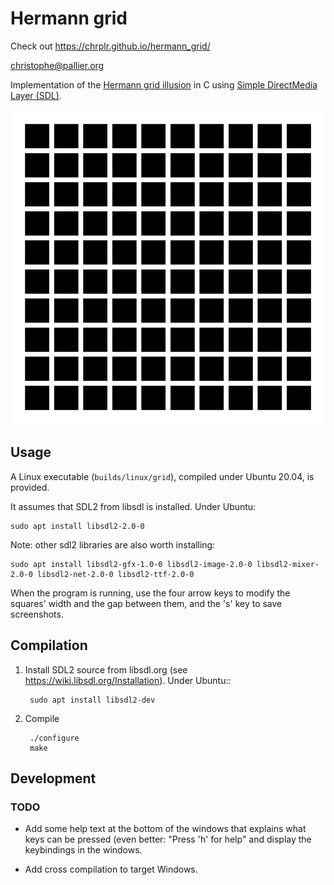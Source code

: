 # Hermann grid

Check out https://chrplr.github.io/hermann_grid/

<christophe@pallier.org>

Implementation of the [Hermann grid illusion](https://en.wikipedia.org/wiki/Grid_illusion) in C using [Simple DirectMedia Layer (SDL)](http://libsdl.org).

![Grid stimulus](grid.png)


## Usage

A Linux executable (`builds/linux/grid`), compiled under Ubuntu 20.04, is provided. 

It assumes that SDL2 from libsdl is installed. Under Ubuntu:

    sudo apt install libsdl2-2.0-0 
    
Note: other sdl2 libraries are also worth installing:

    sudo apt install libsdl2-gfx-1.0-0 libsdl2-image-2.0-0 libsdl2-mixer-2.0-0 libsdl2-net-2.0-0 libsdl2-ttf-2.0-0


When the program is running, use the four arrow keys to modify the squares' width and the gap between them, and the 's' key to save screenshots. 


## Compilation

1. Install SDL2 source from libsdl.org (see https://wiki.libsdl.org/Installation).
 Under Ubuntu::
 
        sudo apt install libsdl2-dev

2. Compile 

        ./configure
        make


## Development 

### TODO

* Add some help text at the bottom of the windows that explains what 
keys can be pressed (even better: "Press 'h' for help" and display the keybindings in the windows.

* Add cross compilation to target Windows.


